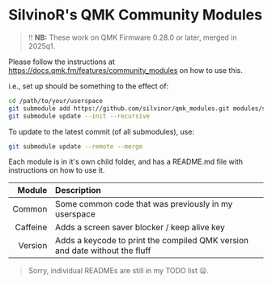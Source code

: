 # SilvinoR's QMK Community Modules

> :bangbang: **NB:** These work on QMK Firmware 0.28.0 or later, merged in 2025q1.

Please follow the instructions at https://docs.qmk.fm/features/community_modules on how to use this.

i.e., set up should be something to the effect of:

```sh
cd /path/to/your/userspace
git submodule add https://github.com/silvinor/qmk_modules.git modules/silvinor
git submodule update --init --recursive
```

To update to the latest commit (of all submodules), use:

```sh
git submodule update --remote --merge
```

Each module is in it's own child folder, and has a README.md file with instructions on how to use it.

| Module | Description |
| --:|:-- |
| Common | Some common code that was previously in my userspace |
| Caffeine | Adds a screen saver blocker / keep alive key |
| Version | Adds a keycode to print the compiled QMK version and date without the fluff |

> Sorry, individual READMEs are still in my TODO list :frowning:.
